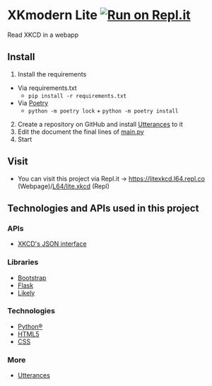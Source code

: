 # XKmodern Lite [![Run on Repl.it](https://repl.it/badge/github/absucc/XKmodern-Lite)](https://repl.it/github/absucc/XKmodern-Lite)
Read XKCD in a webapp
## Install
1. Install the requirements
  - Via requirements.txt
    - `pip install -r requirements.txt`
  - Via [Poetry](https://python-poetry.org)
    - `python -m poetry lock` + `python -m poetry install`
2. Create a repository on GitHub and install [Utterances](https://github.com/apps/utterances) to it
3. Edit the document the final lines of [main.py](main.py)
4. Start
## Visit
- You can visit this project via Repl.it -> https://litexkcd.l64.repl.co (Webpage)/[L64/lite.xkcd](https://repl.it/@L64/litexkcd) (Repl)
## Technologies and APIs used in this project
### APIs
- [XKCD's JSON interface](https://xkcd.com/json.html)
### Libraries
- [Bootstrap](https://getbootstrap.com)
- [Flask](https://palletsprojects.com/p/flask)
- [Likely](https://ilyabirman.net/projects/likely)
### Technologies
- [Python®](https://python.org)
- [HTML5](https://html.spec.whatwg.org)
- [CSS](https://www.w3.org/TR/CSS/)
### More
- [Utterances](https://utteranc.es)
